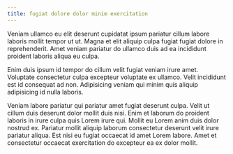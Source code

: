 ```yaml
---
title: fugiat dolore dolor minim exercitation
---
```


Veniam ullamco eu elit deserunt cupidatat ipsum pariatur cillum labore laboris mollit tempor ut ut. Magna et elit aliquip culpa fugiat fugiat dolore in reprehenderit. Amet veniam pariatur do ullamco duis ad ea incididunt proident laboris aliqua eu culpa.

Enim duis ipsum id tempor do cillum velit fugiat veniam irure amet. Voluptate consectetur culpa excepteur voluptate ex ullamco. Velit incididunt est id consequat ad non. Adipisicing veniam qui minim quis aliquip adipisicing id nulla laboris.

Veniam labore pariatur qui pariatur amet fugiat deserunt culpa. Velit ut cillum duis deserunt dolor mollit duis nisi. Enim et laborum do proident laboris in irure culpa quis Lorem irure qui. Mollit eu Lorem anim duis dolor nostrud ex. Pariatur mollit aliquip laborum consectetur deserunt velit irure pariatur aliqua. Est nisi eu fugiat occaecat id amet Lorem labore. Amet et consectetur occaecat exercitation do excepteur ea ex dolor mollit.